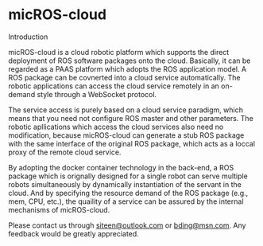 # micROS-cloud
Introduction

micROS-cloud is a cloud robotic platform which supports the direct deployment of ROS software packages onto the cloud. Basically, it can be regarded as a PAAS platform which adopts the ROS application model. A ROS package can be covnerted into a cloud service automatically. The robotic applications can access the cloud service remotely in an on-demand style through a WebSocket protocol.

The service access is purely based on a cloud service paradigm, which means that you need not configure ROS master and other parameters. The robotic apllications which access the cloud services also need no modification, because micROS-cloud can generate a stub ROS package with the same interface of the original ROS package, which acts as a loccal proxy of the remote cloud service.

By adopting the docker container technology in the back-end, a ROS package which is orignally designed for a single robot can serve multiple robots simultaneously by dynamically instantiation of the servant in the cloud. And by specifying the resource demand of the ROS package (e.g., mem, CPU, etc.), the quaility of a service can be assured by the internal mechanisms of micROS-cloud.

Please contact us through siteen@outlook.com or bding@msn.com. Any feedback would be greatly appreciated.





